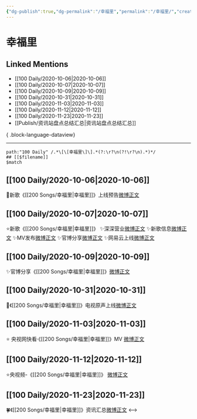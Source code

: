 ```yaml
---
{"dg-publish":true,"dg-permalink":"/幸福里","permalink":"/幸福里/","created":"2023-04-08T14:16:50.000+08:00","updated":"2023-04-10T15:39:29.000+08:00"}
---
```


# 幸福里

## Linked Mentions
- [[100 Daily/2020-10-06\|2020-10-06]]
- [[100 Daily/2020-10-07\|2020-10-07]]
- [[100 Daily/2020-10-09\|2020-10-09]]
- [[100 Daily/2020-10-31\|2020-10-31]]
- [[100 Daily/2020-11-03\|2020-11-03]]
- [[100 Daily/2020-11-12\|2020-11-12]]
- [[100 Daily/2020-11-23\|2020-11-23]]
- [[Publish/资讯站盘点总结汇总\|资讯站盘点总结汇总]]

{ .block-language-dataview}

---

```expander
path:"100 Daily" /.*\[\[幸福里\]\].*(?:\r?\n(?!\r?\n).*)*/
## [[$filename]]
$match
```
## [[100 Daily/2020-10-06\|2020-10-06]]
💫新歌《[[200 Songs/幸福里\|幸福里]]》上线预告[微博正文](https://weibo.com/detail/4557077186089083)
## [[100 Daily/2020-10-07\|2020-10-07]]
⭐新歌《[[200 Songs/幸福里\|幸福里]]》
✨深深营业[微博正文](https://m.weibo.cn/6466290670/4557500047956199)
✨新歌信息[微博正文](https://m.weibo.cn/6466290670/4557182098216368)
✨MV发布[微博正文](https://m.weibo.cn/6466290670/4557183503569402)
✨官博分享[微博正文](https://m.weibo.cn/6466290670/4557186657157963)
✨网易云上线[微博正文](https://m.weibo.cn/6466290670/4557182132294166)
## [[100 Daily/2020-10-09\|2020-10-09]]
✨官博分享《[[200 Songs/幸福里\|幸福里]]》[微博正文](https://m.weibo.cn/6466290670/4558131625989319)

## [[100 Daily/2020-10-31\|2020-10-31]]
🎵《[[200 Songs/幸福里\|幸福里]]》电视原声上线[微博正文](https://m.weibo.cn/6466290670/4566021559557713)
## [[100 Daily/2020-11-03\|2020-11-03]]
⭐ 央视网快看·《[[200 Songs/幸福里\|幸福里]]》MV [微博正文](https://m.weibo.cn/6466290670/4567319717610325)
## [[100 Daily/2020-11-12\|2020-11-12]]
⭐央视频-《[[200 Songs/幸福里\|幸福里]]》 [微博正文](https://weibo.com/6466290670/JtwHX070A)
## [[100 Daily/2020-11-23\|2020-11-23]]
🍀《[[200 Songs/幸福里\|幸福里]]》资讯汇总[微博正文](https://m.weibo.cn/6466290670/4574430703918181)
<-->